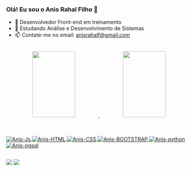### Olá! Eu sou o Anis Rahal Filho 👋

- 🔭 Desenvolvedor Front-end em treinamento
- 🌱 Estudando Análise e Desenvolvimento de Sistemas
- 📫 Contate-me no email: anisrahalf@gmail.com

##

<div align="center">
  <a href="https://github.com/anisrahalf">
  <img height="180em" width="48%" src="https://github-readme-stats.vercel.app/api?username=anisrahalf&show_icons=true&theme=dark&include_all_commits=true&count_private=true"/>
  <img height="180em" width="48%" src="https://github-readme-stats.vercel.app/api/top-langs/?username=anisrahalf&layout=compact&langs_count=7&theme=dark"/>
</div>

##
  
<div style="display: inline_block"><br>
  <img align="center" alt="Anis-Js"  src="https://img.shields.io/badge/JavaScript-F7DF1E?style=for-the-badge&logo=javascript&logoColor=black">
  <img align="center" alt="Anis-HTML"  src="https://img.shields.io/badge/HTML5-E34F26?style=for-the-badge&logo=html5&logoColor=white">
  <img align="center" alt="Anis-CSS"  src="https://img.shields.io/badge/CSS3-1572B6?style=for-the-badge&logo=css3&logoColor=white">
  <img align="center" alt="Anis-BOOTSTRAP"  src="https://img.shields.io/badge/Bootstrap-563D7C?style=for-the-badge&logo=bootstrap&logoColor=white">
  <img align="center" alt="Anis-python"  src="https://img.shields.io/badge/Python-14354C?style=for-the-badge&logo=python&logoColor=white">
  <img align="center" alt="Anis-pgsql"  src="https://img.shields.io/badge/PostgreSQL-316192?style=for-the-badge&logo=postgresql&logoColor=white">
</div>
  
##
  
<div>
  <a href = "mailto:anisrahalf@gmail.com"><img src="https://img.shields.io/badge/-Gmail-%23333?style=for-the-badge&logo=gmail&logoColor=white" target="_blank"></a>
  <a href="https://www.linkedin.com/in/anis-rahal-filho/" target="_blank"><img src="https://img.shields.io/badge/-LinkedIn-%230077B5?style=for-the-badge&logo=linkedin&logoColor=white" target="_blank"></a> 
 
 
</div>
  
 
